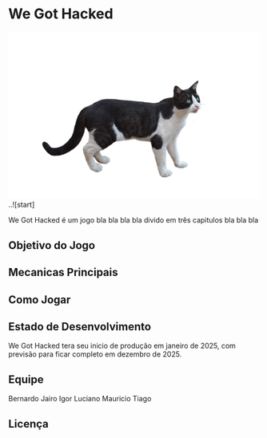 # We Got Hacked
![menu](https://raw.githubusercontent.com/AtomicRocketEntertainment/We-Got-Hacked/refs/heads/main/ImagemTeste.png)..![start]


We Got Hacked é um jogo bla bla bla bla divido em três capitulos bla bla bla

Objetivo do Jogo
-------

Mecanicas Principais
-------

Como Jogar
-------

Estado de Desenvolvimento
-------
We Got Hacked tera seu inicio de produção em janeiro de 2025, com previsão para ficar completo em dezembro de 2025.

Equipe
-------
Bernardo
Jairo
Igor 
Luciano
Mauricio
Tiago



Licença 
-------

